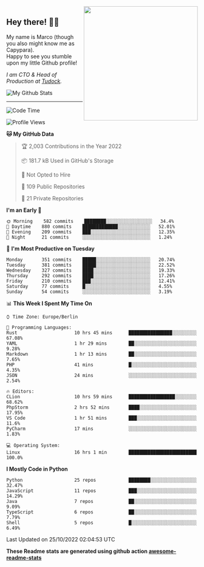 <img src="https://capypara.de/para_logo.png?a=13" align="right" width="300">

## Hey there! 👋🙃
My name is Marco (though you also might know me as Capypara).  
Happy to see you stumble upon my little Github profile!

*I am CTO & Head of Production at <a href="http://tudock.de">Tudock</a>.*


![My Github Stats](https://github-readme-stats.vercel.app/api?username=theCapypara&show_icons=true&title_color=8ea106&text_color=ffffff&icon_color=8ea106&bg_color=2F343F&hide_border=1)

---
<!--START_SECTION:waka-->
![Code Time](http://img.shields.io/badge/Code%20Time-1%2C873%20hrs%2044%20mins-blue)

![Profile Views](http://img.shields.io/badge/Profile%20Views-1-blue)

**🐱 My GitHub Data** 

> 🏆 2,003 Contributions in the Year 2022
 > 
> 📦 181.7 kB Used in GitHub's Storage 
 > 
> 🚫 Not Opted to Hire
 > 
> 📜 109 Public Repositories 
 > 
> 🔑 21 Private Repositories  
 > 
**I'm an Early 🐤** 

```text
🌞 Morning    582 commits    ████████░░░░░░░░░░░░░░░░░   34.4% 
🌆 Daytime    880 commits    █████████████░░░░░░░░░░░░   52.01% 
🌃 Evening    209 commits    ███░░░░░░░░░░░░░░░░░░░░░░   12.35% 
🌙 Night      21 commits     ░░░░░░░░░░░░░░░░░░░░░░░░░   1.24%

```
📅 **I'm Most Productive on Tuesday** 

```text
Monday       351 commits    █████░░░░░░░░░░░░░░░░░░░░   20.74% 
Tuesday      381 commits    █████░░░░░░░░░░░░░░░░░░░░   22.52% 
Wednesday    327 commits    ████░░░░░░░░░░░░░░░░░░░░░   19.33% 
Thursday     292 commits    ████░░░░░░░░░░░░░░░░░░░░░   17.26% 
Friday       210 commits    ███░░░░░░░░░░░░░░░░░░░░░░   12.41% 
Saturday     77 commits     █░░░░░░░░░░░░░░░░░░░░░░░░   4.55% 
Sunday       54 commits     ░░░░░░░░░░░░░░░░░░░░░░░░░   3.19%

```


📊 **This Week I Spent My Time On** 

```text
⌚︎ Time Zone: Europe/Berlin

💬 Programming Languages: 
Rust                     10 hrs 45 mins      ████████████████░░░░░░░░░   67.08% 
YAML                     1 hr 29 mins        ██░░░░░░░░░░░░░░░░░░░░░░░   9.28% 
Markdown                 1 hr 13 mins        ██░░░░░░░░░░░░░░░░░░░░░░░   7.65% 
PHP                      41 mins             █░░░░░░░░░░░░░░░░░░░░░░░░   4.35% 
JSON                     24 mins             ░░░░░░░░░░░░░░░░░░░░░░░░░   2.54%

🔥 Editors: 
CLion                    10 hrs 59 mins      █████████████████░░░░░░░░   68.62% 
PhpStorm                 2 hrs 52 mins       ████░░░░░░░░░░░░░░░░░░░░░   17.95% 
VS Code                  1 hr 51 mins        ███░░░░░░░░░░░░░░░░░░░░░░   11.6% 
PyCharm                  17 mins             ░░░░░░░░░░░░░░░░░░░░░░░░░   1.83%

💻 Operating System: 
Linux                    16 hrs 1 min        █████████████████████████   100.0%

```

**I Mostly Code in Python** 

```text
Python                   25 repos            ████████░░░░░░░░░░░░░░░░░   32.47% 
JavaScript               11 repos            ███░░░░░░░░░░░░░░░░░░░░░░   14.29% 
Java                     7 repos             ██░░░░░░░░░░░░░░░░░░░░░░░   9.09% 
TypeScript               6 repos             ██░░░░░░░░░░░░░░░░░░░░░░░   7.79% 
Shell                    5 repos             █░░░░░░░░░░░░░░░░░░░░░░░░   6.49%

```



 Last Updated on 25/10/2022 02:04:53 UTC
<!--END_SECTION:waka-->

**These Readme stats are generated using github action [awesome-readme-stats](https://github.com/anmol098/waka-readme-stats)**
